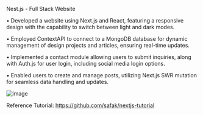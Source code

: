 Nest.js - Full Stack Website

•	Developed a website using Next.js and React, featuring a responsive design with the capability to switch between light and dark modes.

•	Employed ContextAPI to connect to a MongoDB database for dynamic management of design projects and articles, ensuring real-time updates.

•	Implemented a contact module allowing users to submit inquiries, along with Auth.js for user login, including social media login options.

•	Enabled users to create and manage posts, utilizing Next.js SWR mutation for seamless data handling and updates.

![image](https://github.com/AvaLee121/Full_Stack_Application/assets/55948841/2a47cbe9-01d1-4da6-97c0-81343d3974e9)


Reference Tutorial: https://github.com/safak/nextjs-tutorial


